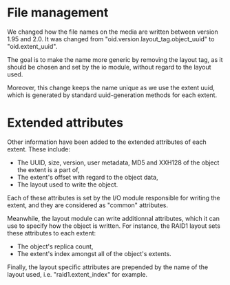 # File management

We changed how the file names on the media are written between version 1.95 and
2.0. It was changed from "oid.version.layout\_tag.object\_uuid" to
"oid.extent\_uuid".

The goal is to make the name more generic by removing the layout tag, as it
should be chosen and set by the io module, without regard to the layout used.

Moreover, this change keeps the name unique as we use the extent uuid, which is
generated by standard uuid-generation methods for each extent.

# Extended attributes

Other information have been added to the extended attributes of each extent.
These include:
 - The UUID, size, version, user metadata, MD5 and XXH128 of the object the
 extent is a part of,
 - The extent's offset with regard to the object data,
 - The layout used to write the object.

Each of these attributes is set by the I/O module responsible for writing the
extent, and they are considered as "common" attributes.

Meanwhile, the layout module can write additionnal attributes, which it can use
to specify how the object is written. For instance, the RAID1 layout sets
these attributes to each extent:
 - The object's replica count,
 - The extent's index amongst all of the object's extents.

Finally, the layout specific attributes are prepended by the name of the layout
used, i.e. "raid1.extent\_index" for example.
